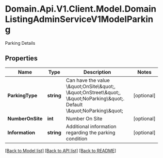 # Domain.Api.V1.Client.Model.DomainListingAdminServiceV1ModelParking
Parking Details
## Properties

Name | Type | Description | Notes
------------ | ------------- | ------------- | -------------
**ParkingType** | **string** | Can have the value \\\&quot;OnSite\\\&quot;, \\\&quot;OnStreet\\\&quot;, \\\&quot;NoParking\\\&quot;. Default \\\&quot;NoParking\\\&quot; | [optional] 
**NumberOnSite** | **int** | Number On Site | [optional] 
**Information** | **string** | Additional information regarding the parking condition | [optional] 

[[Back to Model list]](../README.md#documentation-for-models) [[Back to API list]](../README.md#documentation-for-api-endpoints) [[Back to README]](../README.md)

